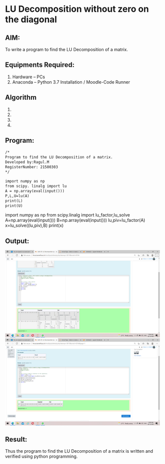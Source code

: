 # LU Decomposition without zero on the diagonal

## AIM:
To write a program to find the LU Decomposition of a matrix.

## Equipments Required:
1. Hardware – PCs
2. Anaconda – Python 3.7 Installation / Moodle-Code Runner

## Algorithm
1. 
2. 
3. 
4. 

## Program:
```
/*
Program to find the LU Decomposition of a matrix.
Developed by:Ragul.M 
RegisterNumber: 21500303
*/
```
~~~
import numpy as np
from scipy. linalg import lu
A = np.array(eval(input()))
P,L,U=lu(A)
print(L)
print(U)
~~~
import numpy as np
from scipy.linalg import lu_factor,lu_solve
A=np.array(eval(input()))
B=np.array(eval(input()))
lu,piv=lu_factor(A)
x=lu_solve((lu,piv),B)
print(x)



## Output:
![lu decomposition](https://github.com/ragulmani936/LU-Decomposition/blob/main/Screenshot%20(29).png?raw=true)
![lu decomposition](https://github.com/ragulmani936/LU-Decomposition/blob/main/Screenshot%20(30).png?raw=true)


## Result:
Thus the program to find the LU Decomposition of a matrix is written and verified using python programming.

